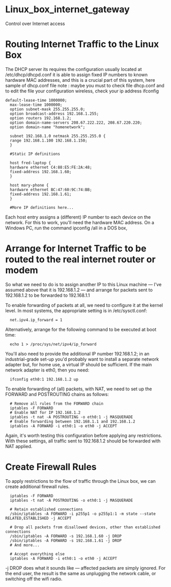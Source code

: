 # Linux_box_internet_gateway
Control over Internet access

# Routing Internet Traffic to the Linux Box

The DHCP server its requires the configuration usually located at /etc/dhcp/dhcpd.conf it is able to assign fixed IP numbers to known hardware MAC addresses, and this is a crucial part of this system, here sample of dhcp.conf file
note : maybe you must to check file dhcp.conf and to edit the file your configuration wireless, check your ip address ifconfig

    default-lease-time 1000000;
      max-lease-time 1000000;
      option subnet-mask 255.255.255.0;
      option broadcast-address 192.168.1.255;
      option routers 192.168.1.2;
      option domain-name-servers 208.67.222.222, 208.67.220.220;
      option domain-name "homenetwork";
      
      subnet 192.168.1.0 netmask 255.255.255.0 {
      range 192.168.1.100 192.168.1.150;
      }
      
      #Static IP definitions
     
      host fred-laptop {
      hardware ethernet C4:88:E5:FE:2A:48;
      fixed-address 192.168.1.60;
      }
     
      host mary-phone {
      hardware ethernet BC:47:60:9C:74:BB;
      fixed-address 192.168.1.61;
      }
     
      #More IP definitions here...

Each host entry assigns a (different) IP number to each device on the network. For this to work, you'll need the hardware MAC address. On a Windows PC, run the command ipconfig /all in a DOS box, 

# Arrange for Internet Traffic to be routed to the real internet router or modem

So what we need to do is to assign another IP to this Linux machine — I've assumed above that it is 192.168.1.2 — and arrange for packets sent to 192.168.1.2 to be forwarded to 192.168.1.1

To enable forwarding of packets at all, we need to configure it at the kernel level. In most systems, the appropriate setting is in /etc/sysctl.conf:

      net.ipv4.ip_forward = 1

Alternatively, arrange for the following command to be executed at boot time:

      echo 1 > /proc/sys/net/ipv4/ip_forward

You'll also need to provide the additional IP number 192.168.1.2; in an industrial-grade set-up you'd probably want to install a separate network adapter but, for home use, a virtual IP should be sufficient. If the main network adapter is eth0, then you need:

      ifconfig eth0:1 192.168.1.2 up

To enable forwarding of (all) packets, with NAT, we need to set up the FORWARD and POSTROUTING chains as follows:

      # Remove all rules from the FORWARD chain
      iptables -F FORWARD
      # Enable NAT for IP 192.168.1.2
      iptables -t nat -A POSTROUTING -o eth0:1 -j MASQUERADE
      # Enable forwarding between 192.168.1.1 and 192.168.1.2
      iptables -A FORWARD -i eth0:1 -o eth0 -j ACCEPT

Again, it's worth testing this configuration before applying any restrictions. With these settings, all traffic sent to 192.168.1.2 should be forwarded with NAT applied.

# Create Firewall Rules

To apply restrictions to the flow of traffic through the Linux box, we can create additional firewall rules. 

      iptables -F FORWARD
      iptables -t nat -A POSTROUTING -o eth0:1 -j MASQUERADE
      
      # Retain established connections
      /sbin/iptables -A FORWARD -i p255p1 -o p255p1:1 -m state --state RELATED,ESTABLISHED -j ACCEPT

      # Drop all packets from disallowed devices, other than established connections
      /sbin/iptables -A FORWARD -s 192.168.1.60 -j DROP
      /sbin/iptables -A FORWARD -s 192.168.1.61 -j DROP
      # And more...

      # Accept everything else
      iptables -A FORWARD -i eth0:1 -o eth0 -j ACCEPT

-j DROP does what it sounds like — affected packets are simply ignored. For the end user, the result is the same as unplugging the network cable, or switching off the wifi radio.
